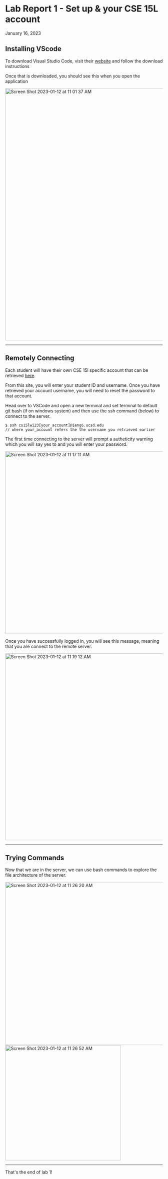 # Lab Report 1 - Set up & your CSE 15L account
January 16, 2023
## Installing VScode
To download Visual Studio Code, visit their [website](https://code.visualstudio.com/) and follow the download instructions

Once that is downloaded, you should see this when you open the application

<img width="807" alt="Screen Shot 2023-01-12 at 11 01 37 AM" src="https://user-images.githubusercontent.com/43154527/212157568-63f8df92-d5fd-4034-ad05-da30c60b817d.png">

---

## Remotely Connecting
Each student will have their own CSE 15l specific account that can be retrieved [here](https://sdacs.ucsd.edu/~icc/index.php). 

From this site, you will enter your student ID and username. Once you have retrieved your account username, you will need to reset the password to that account. 

Head over to VSCode and open a new terminal and set terminal to default git bash (if on windows system) and then use the ssh command (below) to connect to the server. 

```
$ ssh cs15lwi23[your_account]@ieng6.ucsd.edu
// where your_account refers the the username you retrieved earlier
```

The first time connecting to the server will prompt a autheticity warning which you will say yes to and you will enter your password.

<img width="585" alt="Screen Shot 2023-01-12 at 11 17 11 AM" src="https://user-images.githubusercontent.com/43154527/212160577-618d9d03-77f6-446c-bb52-c26c7f92d2bb.png">

Once you have successfully logged in, you will see this message, meaning that you are connect to the remote server. 

<img width="598" alt="Screen Shot 2023-01-12 at 11 19 12 AM" src="https://user-images.githubusercontent.com/43154527/212160972-ab9ba1e5-e077-4fb0-bc92-f5812c035b0e.png">

---

## Trying Commands
Now that we are in the server, we can use bash commands to explore the file architecture of the server.

<img width="522" alt="Screen Shot 2023-01-12 at 11 26 20 AM" src="https://user-images.githubusercontent.com/43154527/212162290-f226ebd4-4d43-4246-b5c3-8ceefe62c1e2.png">

<img width="369" alt="Screen Shot 2023-01-12 at 11 26 52 AM" src="https://user-images.githubusercontent.com/43154527/212162371-9df7cb3d-203b-465b-a6e7-6bc266f225d1.png">


---
That's the end of lab 1!




